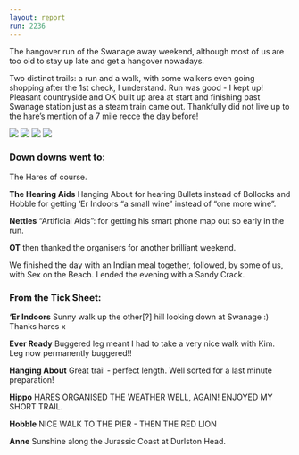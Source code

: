```yaml
---
layout: report
run: 2236
---
```


The hangover run of the Swanage away weekend, although most of us are too old to stay up late and get a hangover nowadays.

Two distinct trails: a run and a walk, with some walkers even going shopping after the 1st check, I understand. 
Run was good - I kept up! Pleasant countryside and OK built up area at start and finishing past Swanage station just as a steam train came out. Thankfully did not live up to the hare’s mention of a 7 mile recce the day before!

<img src="{{ '/assets/img/scribe/2236/2236-1.jpg' | prepend: site.baseurl }}" class="post-img">
<img src="{{ '/assets/img/scribe/2236/2236-2.jpg' | prepend: site.baseurl }}" class="post-img">
<img src="{{ '/assets/img/scribe/2236/2236-3.jpg' | prepend: site.baseurl }}" class="post-img">
<img src="{{ '/assets/img/scribe/2236/2236-4.jpg' | prepend: site.baseurl }}" class="post-img">

### Down downs went to:

The Hares of course.

__The Hearing Aids__ Hanging About for hearing Bullets instead of Bollocks and Hobble for getting ‘Er Indoors “a small wine” instead of “one more wine”.

__Nettles__  “Artificial Aids”:  for getting his smart phone map out so early in the run.

__OT__ then thanked the organisers for another brilliant weekend.

We finished the day with an Indian meal together, followed, by some of us, with Sex on the Beach. I ended the evening with a Sandy Crack.

### From the Tick Sheet:

__‘Er Indoors__ Sunny walk up the other[?] hill looking down at Swanage :) Thanks hares x

__Ever Ready__ Buggered leg meant I had to take a very nice walk with Kim. Leg now permanently buggered!!

__Hanging About__ Great trail - perfect length. Well sorted for a last minute preparation!

__Hippo__ HARES ORGANISED THE WEATHER WELL, AGAIN! ENJOYED MY SHORT TRAIL.

__Hobble__ NICE WALK TO THE PIER - THEN THE RED LION

__Anne__ Sunshine along the Jurassic Coast at Durlston Head.
